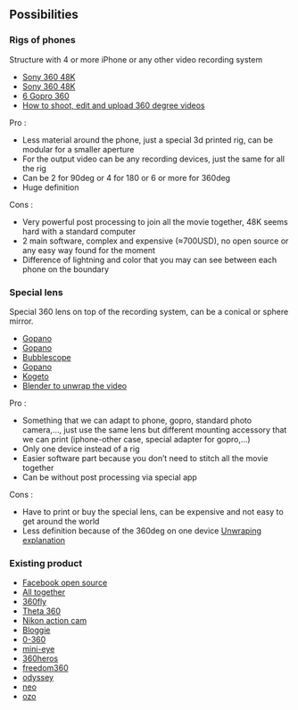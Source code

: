 ## Possibilities

### Rigs of phones

Structure with 4 or more iPhone or any other video recording system

- [Sony 360 48K](http://www.3ders.org/articles/20160113-sony-makes-worlds-first-48k-360-video-using-smartphones-and-3d-printed-rig.html)
- [Sony 360 48K](http://www.luma-id.com/2016/01/11/camera-rig-for-sony/)
- [6 Gopro 360](http://www.jonasginter.de/360-grad-video-mit-6-gopro-kameras/)
- [How to shoot, edit and upload 360 degree videos](http://www.premiumbeat.com/blog/how-to-shoot-edit-and-upload-360-degree-videos/)

Pro :

-	Less material around the phone, just a special 3d printed rig, can be modular for a smaller aperture
-	For the output video can be any recording devices, just the same for all the rig
-	Can be 2 for 90deg or 4 for 180 or 6 or more for 360deg
-	Huge definition

Cons :

-	Very powerful post processing to join all the movie together, 48K seems hard with a standard computer
-	2 main software, complex and expensive (≈700USD), no open source or any easy way found for the moment
-	Difference of lightning and color that you may can see between each phone on the boundary

### Special lens

Special 360 lens on top of the recording system, can be a conical or sphere mirror.

- [Gopano](http://blogs.discovery.com/.a/6a00d8341bf67c53ef0162fe0f9e0f970d-popup)
- [Gopano](https://www.kickstarter.com/projects/1106196796/the-gopano-micro-a-lens-for-capturing-360-video-on/description)
- [Bubblescope](https://www.amazon.co.uk/Bubblescope-Degree-Optical-Camera-iPhone/dp/B008ER8AMG)
- [Gopano](http://agonistica.com/gopano-360-lenses-cameras-iphone/)
- [Kogeto](http://www.gadgetreview.com/kogeto-dot-review)
- [Blender to unwrap the video](http://blendersushi.blogspot.co.nz/2011/11/blender-x-iphone-with-gopano-kogeto.html)

Pro :

-	Something that we can adapt to phone, gopro, standard photo camera,…, just use the same lens but different mounting accessory that we can print (iphone-other case, special adapter for gopro,…)
-	Only one device instead of a rig
-	Easier software part because you don’t need to stitch all the movie together
-	Can be without post processing via special app

Cons :

-	Have to print or buy the special lens, can be expensive and not easy to get around the world
-	Less definition because of the 360deg on one device [Unwraping explanation](http://singularityhub.com/wp-content/uploads/2012/05/panoramic-unwarping.jpg)


### Existing product

- [Facebook open source](https://code.facebook.com/posts/1755691291326688/introducing-facebook-surround-360-an-open-high-quality-3d-360-video-capture-system/)
- [All together](https://www.freeflyvr.com/360-degree-cameras-videos-virtual-realty/)
- [360fly](https://360fly.com/au/)
- [Theta 360](https://theta360.com/en/about/theta/s.html)
- [Nikon action cam](http://www.nikonusa.com/en/nikon-products/action-cameras/index.page)
- [Bloggie](http://www.flong.com/blog/2010/modding-the-bloggie-panoramic-lens-accessory/)
- [0-360](https://www.0-360.com/)
- [mini-eye](http://360designs.io/product/mini-eye/)
- [360heros](http://shop.360heros.com/)
- [freedom360](http://freedom360.us/shop/)
- [odyssey](https://gopro.com/odyssey)
- [neo](https://www.jauntvr.com/neo-first-look/)
- [ozo](https://ozo.nokia.com/)
